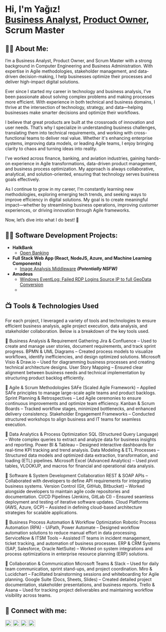 <h1>Hi, I'm Yağız! <br/><a href="https://github.com/yagizgezmen">Business Analyst</a>, <a href="https://www.linkedin.com/in/yagiz-gezmen/">Product Owner</a>, <a >Scrum Master</a></h1>
<h2>👨‍💻 About Me:</h2>
I’m a Business Analyst, Product Owner, and Scrum Master with a strong background in Computer Engineering and Business Administration. With expertise in Agile methodologies, stakeholder management, and data-driven decision-making, I help businesses optimize their processes and deliver high-impact digital solutions.

Ever since I started my career in technology and business analysis, I’ve been passionate about solving complex problems and making processes more efficient. With experience in both technical and business domains, I thrive at the intersection of technology, strategy, and data—helping businesses make smarter decisions and optimize their workflows.

I believe that great products are built at the crossroads of innovation and user needs. That’s why I specialize in understanding business challenges, translating them into technical requirements, and working with cross-functional teams to deliver real value. Whether it's enhancing enterprise systems, improving data models, or leading Agile teams, I enjoy bringing clarity to chaos and turning ideas into reality.

I’ve worked across finance, banking, and aviation industries, gaining hands-on experience in Agile transformations, data-driven product management, and business process optimization. My approach is always collaborative, analytical, and solution-oriented, ensuring that technology serves business goals effectively.

As I continue to grow in my career, I’m constantly learning new methodologies, exploring emerging tech trends, and seeking ways to improve efficiency in digital solutions. My goal is to create meaningful impact—whether by streamlining business operations, improving customer experiences, or driving innovation through Agile frameworks.

Now, let’s dive into what I do best! 🚀
<h2>👨‍💻 Software Development Projects:</h2>

- <b>HalkBank </b>
  - [Open Banking](https://github.com/yagizgezmen/OpenBanking)
- <b>Full Stack Web App (React, NodeJS, Azure, and Machine Learning Components)</b>
  - [Image Analysis Middleware](https://github.com/joshmadakor1/4chan-Image-Analysis-Middleware-C964) <b><i>(Potentially NSFW)</b></i>
- <b>Amadeus</b>
  - [Windows EventLog: Failed RDP Logins Source IP to full GeoData Conversion](https://github.com/joshmadakor1/Sentinel-Lab)
  - 
<h2>📺 Tools & Technologies Used</h2>
For each project, I leveraged a variety of tools and technologies to ensure efficient business analysis, agile project execution, data analysis, and stakeholder collaboration. Below is a breakdown of the key tools used.



📌 Business Analysis & Requirement Gathering
Jira & Confluence – Used to create and manage user stories, document requirements, and track sprint progress.
BPMN & UML Diagrams – Created process models to visualize workflows, identify inefficiencies, and design optimized solutions.
Microsoft Visio & Draw.io – Used for diagramming business processes and creating technical architecture designs.
User Story Mapping – Ensured clear alignment between business needs and technical implementation by structuring product backlog efficiently.

📌 Agile & Scrum Methodologies
SAFe (Scaled Agile Framework) – Applied SAFe principles to manage large-scale agile teams and product backlogs.
Sprint Planning & Retrospectives – Led Agile ceremonies to ensure continuous improvements and optimize team efficiency.
Kanban & Scrum Boards – Tracked workflow stages, minimized bottlenecks, and enhanced delivery consistency.
Stakeholder Engagement Frameworks – Conducted structured workshops to align business and IT teams for seamless execution.

📌 Data Analytics & Process Optimization
SQL (Structured Query Language) – Wrote complex queries to extract and analyze data for business insights and reporting.
Power BI & Tableau – Designed interactive dashboards for real-time KPI tracking and trend analysis.
Data Modeling & ETL Processes – Structured data models and optimized data extraction, transformation, and loading (ETL) pipelines.
Microsoft Excel (Advanced Analytics) – Used pivot tables, VLOOKUP, and macros for financial and operational data analysis.

📌 Software & System Development Collaboration
REST & SOAP APIs – Collaborated with developers to define API requirements for integrating business systems.
Version Control (Git, GitHub, Bitbucket) – Worked alongside developers to maintain agile code repositories and documentation.
CI/CD Pipelines (Jenkins, GitLab CI) – Ensured seamless deployment and testing of iterative software updates.
Cloud Platforms (AWS, Azure, GCP) – Assisted in defining cloud-based architecture strategies for scalable applications.

📌 Business Process Automation & Workflow Optimization
Robotic Process Automation (RPA) - UiPath, Power Automate – Designed workflow automation solutions to reduce manual effort in data processing.
ServiceNow & ITSM Tools – Assisted IT teams in incident management, ticket tracking, and automation of business processes.
ERP & CRM Systems (SAP, Salesforce, Oracle NetSuite) – Worked on system integrations and process optimizations in enterprise resource planning (ERP) solutions.

📌 Collaboration & Communication
Microsoft Teams & Slack – Used for daily team communication, sprint stand-ups, and project coordination.
Miro & Lucidchart – Facilitated brainstorming sessions and whiteboarding for Agile planning.
Google Suite (Docs, Sheets, Slides) – Created detailed project documentation, stakeholder presentations, and business reports.
Trello & Asana – Used for tracking project deliverables and maintaining workflow visibility across teams.


<h2> 🤳 Connect with me:</h2>

[<img align="left" alt="JoshMadakor | YouTube" width="22px" src="https://cdn.jsdelivr.net/npm/simple-icons@v3/icons/youtube.svg" />][youtube]
[<img align="left" alt="JoshMadakor | Twitter" width="22px" src="https://cdn.jsdelivr.net/npm/simple-icons@v3/icons/twitter.svg" />][twitter]
[<img align="left" alt="JoshMadakor | LinkedIn" width="22px" src="https://cdn.jsdelivr.net/npm/simple-icons@v3/icons/linkedin.svg" />][linkedin]
[<img align="left" alt="JoshMadakor | Instagram" width="22px" src="https://cdn.jsdelivr.net/npm/simple-icons@v3/icons/instagram.svg" />][instagram]

[twitter]: https://twitter.com/joshmadakor
[youtube]: https://www.youtube.com/c/joshmadakor
[instagram]: https://www.instagram.com/joshmadakor/
[linkedin]: https://www.linkedin.com/in/yagiz-gezmen/

<!--
**joshmadakor1/joshmadakor1** is a ✨ _special_ ✨ repository because its `README.md` (this file) appears on your GitHub profile.

Here are some ideas to get you started:

- 🔭 I’m currently working on ...
- 🌱 I’m currently learning ...
- 👯 I’m looking to collaborate on ...
- 🤔 I’m looking for help with ...
- 💬 Ask me about ...
- 📫 How to reach me: ...
- 😄 Pronouns: ...
- ⚡ Fun fact: ...
-->
